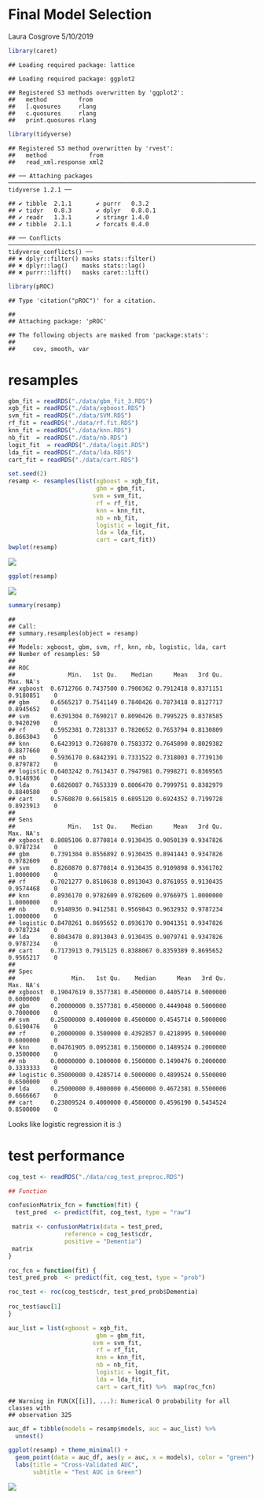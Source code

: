 Final Model Selection
================
Laura Cosgrove
5/10/2019

``` r
library(caret)
```

    ## Loading required package: lattice

    ## Loading required package: ggplot2

    ## Registered S3 methods overwritten by 'ggplot2':
    ##   method         from 
    ##   [.quosures     rlang
    ##   c.quosures     rlang
    ##   print.quosures rlang

``` r
library(tidyverse)
```

    ## Registered S3 method overwritten by 'rvest':
    ##   method            from
    ##   read_xml.response xml2

    ## ── Attaching packages ────────────────────────────────────────────────────────────────────────────────────────────── tidyverse 1.2.1 ──

    ## ✔ tibble  2.1.1       ✔ purrr   0.3.2  
    ## ✔ tidyr   0.8.3       ✔ dplyr   0.8.0.1
    ## ✔ readr   1.3.1       ✔ stringr 1.4.0  
    ## ✔ tibble  2.1.1       ✔ forcats 0.4.0

    ## ── Conflicts ───────────────────────────────────────────────────────────────────────────────────────────────── tidyverse_conflicts() ──
    ## ✖ dplyr::filter() masks stats::filter()
    ## ✖ dplyr::lag()    masks stats::lag()
    ## ✖ purrr::lift()   masks caret::lift()

``` r
library(pROC)
```

    ## Type 'citation("pROC")' for a citation.

    ## 
    ## Attaching package: 'pROC'

    ## The following objects are masked from 'package:stats':
    ## 
    ##     cov, smooth, var

# resamples

``` r
gbm_fit = readRDS("./data/gbm_fit_3.RDS")
xgb_fit = readRDS("./data/xgboost.RDS")
svm_fit = readRDS("./data/SVM.RDS")
rf_fit = readRDS("./data/rf.fit.RDS")
knn_fit = readRDS("./data/knn.RDS")
nb_fit  = readRDS("./data/nb.RDS")
logit_fit  = readRDS("./data/logit.RDS")
lda_fit = readRDS("./data/lda.RDS")
cart_fit = readRDS("./data/cart.RDS")

set.seed(2)
resamp <- resamples(list(xgboost = xgb_fit,
                         gbm = gbm_fit,
                        svm = svm_fit,
                         rf = rf_fit,
                         knn = knn_fit,
                         nb = nb_fit,
                         logistic = logit_fit,
                         lda = lda_fit, 
                         cart = cart_fit))
bwplot(resamp)
```

![](Final_Model_Selection_files/figure-gfm/unnamed-chunk-2-1.png)<!-- -->

``` r
ggplot(resamp)
```

![](Final_Model_Selection_files/figure-gfm/unnamed-chunk-2-2.png)<!-- -->

``` r
summary(resamp)
```

    ## 
    ## Call:
    ## summary.resamples(object = resamp)
    ## 
    ## Models: xgboost, gbm, svm, rf, knn, nb, logistic, lda, cart 
    ## Number of resamples: 50 
    ## 
    ## ROC 
    ##               Min.   1st Qu.    Median      Mean   3rd Qu.      Max. NA's
    ## xgboost  0.6712766 0.7437500 0.7900362 0.7912418 0.8371151 0.9180851    0
    ## gbm      0.6565217 0.7541149 0.7840426 0.7873418 0.8127717 0.8945652    0
    ## svm      0.6391304 0.7690217 0.8090426 0.7995225 0.8378585 0.9420290    0
    ## rf       0.5952381 0.7281337 0.7820652 0.7653794 0.8130809 0.8663043    0
    ## knn      0.6423913 0.7260870 0.7583372 0.7645090 0.8029382 0.8877660    0
    ## nb       0.5936170 0.6842391 0.7331522 0.7318003 0.7739130 0.8797872    0
    ## logistic 0.6403242 0.7613437 0.7947981 0.7998271 0.8369565 0.9148936    0
    ## lda      0.6826087 0.7653339 0.8006470 0.7999751 0.8382979 0.8840580    0
    ## cart     0.5760870 0.6615815 0.6895120 0.6924352 0.7199728 0.8923913    0
    ## 
    ## Sens 
    ##               Min.   1st Qu.    Median      Mean   3rd Qu.      Max. NA's
    ## xgboost  0.8085106 0.8770814 0.9130435 0.9050139 0.9347826 0.9787234    0
    ## gbm      0.7391304 0.8556892 0.9130435 0.8941443 0.9347826 0.9782609    0
    ## svm      0.8260870 0.8770814 0.9130435 0.9109898 0.9361702 1.0000000    0
    ## rf       0.7021277 0.8510638 0.8913043 0.8761055 0.9130435 0.9574468    0
    ## knn      0.8936170 0.9782609 0.9782609 0.9766975 1.0000000 1.0000000    0
    ## nb       0.9148936 0.9412581 0.9569843 0.9632932 0.9787234 1.0000000    0
    ## logistic 0.8478261 0.8695652 0.8936170 0.9041351 0.9347826 0.9787234    0
    ## lda      0.8043478 0.8913043 0.9130435 0.9079741 0.9347826 0.9787234    0
    ## cart     0.7173913 0.7915125 0.8388067 0.8359389 0.8695652 0.9565217    0
    ## 
    ## Spec 
    ##                Min.   1st Qu.    Median      Mean   3rd Qu.      Max. NA's
    ## xgboost  0.19047619 0.3577381 0.4500000 0.4405714 0.5000000 0.6000000    0
    ## gbm      0.20000000 0.3577381 0.4500000 0.4449048 0.5000000 0.7000000    0
    ## svm      0.25000000 0.4000000 0.4500000 0.4545714 0.5000000 0.6190476    0
    ## rf       0.20000000 0.3500000 0.4392857 0.4218095 0.5000000 0.6000000    0
    ## knn      0.04761905 0.0952381 0.1500000 0.1489524 0.2000000 0.3500000    0
    ## nb       0.00000000 0.1000000 0.1500000 0.1490476 0.2000000 0.3333333    0
    ## logistic 0.35000000 0.4285714 0.5000000 0.4899524 0.5500000 0.6500000    0
    ## lda      0.25000000 0.4000000 0.4500000 0.4672381 0.5500000 0.6666667    0
    ## cart     0.23809524 0.4000000 0.4500000 0.4596190 0.5434524 0.8500000    0

Looks like logistic regression it is :)

# test performance

``` r
cog_test <- readRDS("./data/cog_test_preproc.RDS")
```

``` r
## Function

confusionMatrix_fcn = function(fit) {
  test_pred  <- predict(fit, cog_test, type = "raw")

 matrix <- confusionMatrix(data = test_pred, 
                reference = cog_test$cdr,
                positive = "Dementia")
 matrix
}

roc_fcn = function(fit) {
test_pred_prob  <- predict(fit, cog_test, type = "prob")

roc_test <- roc(cog_test$cdr, test_pred_prob$Dementia)
 
roc_test$auc[1]
}

auc_list = list(xgboost = xgb_fit,
                         gbm = gbm_fit,
                        svm = svm_fit,
                         rf = rf_fit,
                         knn = knn_fit,
                         nb = nb_fit,
                         logistic = logit_fit,
                         lda = lda_fit, 
                         cart = cart_fit) %>%  map(roc_fcn) 
```

    ## Warning in FUN(X[[i]], ...): Numerical 0 probability for all classes with
    ## observation 325

``` r
auc_df = tibble(models = resamp$models, auc = auc_list) %>% 
  unnest()

ggplot(resamp) + theme_minimal() + 
  geom_point(data = auc_df, aes(y = auc, x = models), color = "green") + 
  labs(title = "Cross-Validated AUC",
       subtitle = "Test AUC in Green")
```

![](Final_Model_Selection_files/figure-gfm/unnamed-chunk-4-1.png)<!-- -->
